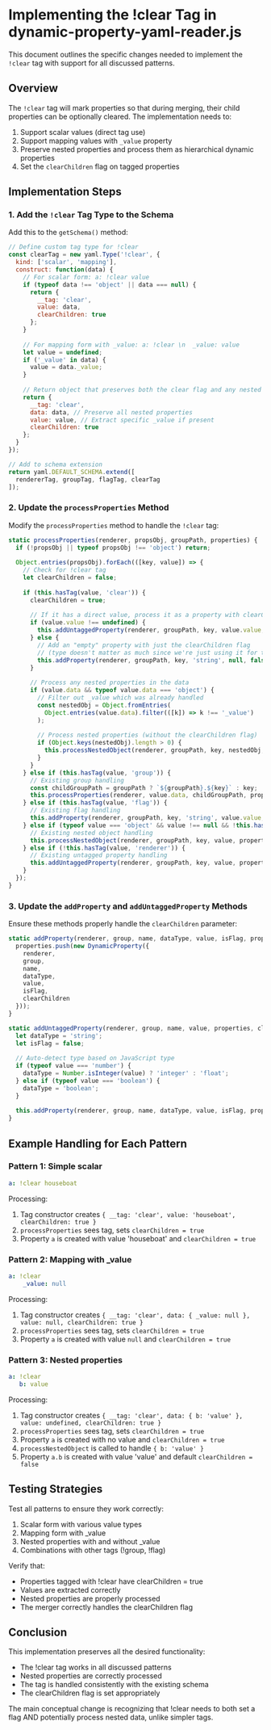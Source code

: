 # Implementing the !clear Tag in dynamic-property-yaml-reader.js

This document outlines the specific changes needed to implement the `!clear` tag with support for all discussed patterns.

## Overview

The `!clear` tag will mark properties so that during merging, their child properties can be optionally cleared. The implementation needs to:

1. Support scalar values (direct tag use)
2. Support mapping values with `_value` property
3. Preserve nested properties and process them as hierarchical dynamic properties
4. Set the `clearChildren` flag on tagged properties

## Implementation Steps

### 1. Add the `!clear` Tag Type to the Schema

Add this to the `getSchema()` method:

```javascript
// Define custom tag type for !clear
const clearTag = new yaml.Type('!clear', {
  kind: ['scalar', 'mapping'],
  construct: function(data) {
    // For scalar form: a: !clear value
    if (typeof data !== 'object' || data === null) {
      return { 
        __tag: 'clear', 
        value: data,
        clearChildren: true
      };
    }
    
    // For mapping form with _value: a: !clear \n  _value: value
    let value = undefined;
    if ('_value' in data) {
      value = data._value;
    }
    
    // Return object that preserves both the clear flag and any nested data
    return { 
      __tag: 'clear', 
      data: data, // Preserve all nested properties
      value: value, // Extract specific _value if present
      clearChildren: true 
    };
  }
});

// Add to schema extension
return yaml.DEFAULT_SCHEMA.extend([
  rendererTag, groupTag, flagTag, clearTag
]);
```

### 2. Update the `processProperties` Method

Modify the `processProperties` method to handle the `!clear` tag:

```javascript
static processProperties(renderer, propsObj, groupPath, properties) {
  if (!propsObj || typeof propsObj !== 'object') return;
  
  Object.entries(propsObj).forEach(([key, value]) => {
    // Check for !clear tag
    let clearChildren = false;
    
    if (this.hasTag(value, 'clear')) {
      clearChildren = true;
      
      // If it has a direct value, process it as a property with clearChildren flag
      if (value.value !== undefined) {
        this.addUntaggedProperty(renderer, groupPath, key, value.value, properties, clearChildren);
      } else {
        // Add an "empty" property with just the clearChildren flag 
        // (type doesn't matter as much since we're just using it for the flag)
        this.addProperty(renderer, groupPath, key, 'string', null, false, properties, clearChildren);
      }
      
      // Process any nested properties in the data
      if (value.data && typeof value.data === 'object') {
        // Filter out _value which was already handled
        const nestedObj = Object.fromEntries(
          Object.entries(value.data).filter(([k]) => k !== '_value')
        );
        
        // Process nested properties (without the clearChildren flag)
        if (Object.keys(nestedObj).length > 0) {
          this.processNestedObject(renderer, groupPath, key, nestedObj, properties);
        }
      }
    } else if (this.hasTag(value, 'group')) {
      // Existing group handling
      const childGroupPath = groupPath ? `${groupPath}.${key}` : key;
      this.processProperties(renderer, value.data, childGroupPath, properties);
    } else if (this.hasTag(value, 'flag')) {
      // Existing flag handling
      this.addProperty(renderer, groupPath, key, 'string', value.value, true, properties);
    } else if (typeof value === 'object' && value !== null && !this.hasTag(value, 'renderer')) {
      // Existing nested object handling
      this.processNestedObject(renderer, groupPath, key, value, properties);
    } else if (!this.hasTag(value, 'renderer')) {
      // Existing untagged property handling
      this.addUntaggedProperty(renderer, groupPath, key, value, properties);
    }
  });
}
```

### 3. Update the `addProperty` and `addUntaggedProperty` Methods

Ensure these methods properly handle the `clearChildren` parameter:

```javascript
static addProperty(renderer, group, name, dataType, value, isFlag, properties, clearChildren = false) {
  properties.push(new DynamicProperty({
    renderer,
    group,
    name,
    dataType,
    value,
    isFlag,
    clearChildren
  }));
}

static addUntaggedProperty(renderer, group, name, value, properties, clearChildren = false) {
  let dataType = 'string';
  let isFlag = false;
  
  // Auto-detect type based on JavaScript type
  if (typeof value === 'number') {
    dataType = Number.isInteger(value) ? 'integer' : 'float';
  } else if (typeof value === 'boolean') {
    dataType = 'boolean';
  }
  
  this.addProperty(renderer, group, name, dataType, value, isFlag, properties, clearChildren);
}
```

## Example Handling for Each Pattern

### Pattern 1: Simple scalar
```yaml
a: !clear houseboat
```

Processing:
1. Tag constructor creates `{ __tag: 'clear', value: 'houseboat', clearChildren: true }`
2. `processProperties` sees tag, sets `clearChildren = true`
3. Property `a` is created with value 'houseboat' and `clearChildren = true`

### Pattern 2: Mapping with _value
```yaml
a: !clear 
    _value: null
```

Processing:
1. Tag constructor creates `{ __tag: 'clear', data: { _value: null }, value: null, clearChildren: true }`
2. `processProperties` sees tag, sets `clearChildren = true`
3. Property `a` is created with value `null` and `clearChildren = true`

### Pattern 3: Nested properties
```yaml
a: !clear 
   b: value
```

Processing:
1. Tag constructor creates `{ __tag: 'clear', data: { b: 'value' }, value: undefined, clearChildren: true }`
2. `processProperties` sees tag, sets `clearChildren = true`
3. Property `a` is created with no value and `clearChildren = true`
4. `processNestedObject` is called to handle `{ b: 'value' }`
5. Property `a.b` is created with value 'value' and default `clearChildren = false`

## Testing Strategies

Test all patterns to ensure they work correctly:

1. Scalar form with various value types
2. Mapping form with _value
3. Nested properties with and without _value
4. Combinations with other tags (!group, !flag)

Verify that:
- Properties tagged with !clear have clearChildren = true
- Values are extracted correctly
- Nested properties are properly processed
- The merger correctly handles the clearChildren flag

## Conclusion

This implementation preserves all the desired functionality:
- The !clear tag works in all discussed patterns
- Nested properties are correctly processed
- The tag is handled consistently with the existing schema
- The clearChildren flag is set appropriately

The main conceptual change is recognizing that !clear needs to both set a flag AND potentially process nested data, unlike simpler tags. 